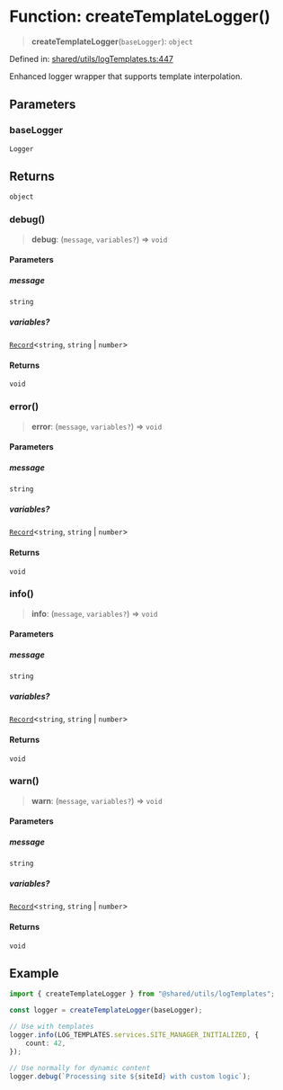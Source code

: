 # Function: createTemplateLogger()

> **createTemplateLogger**(`baseLogger`): `object`

Defined in: [shared/utils/logTemplates.ts:447](https://github.com/Nick2bad4u/Uptime-Watcher/blob/main/shared/utils/logTemplates.ts#L447)

Enhanced logger wrapper that supports template interpolation.

## Parameters

### baseLogger

`Logger`

## Returns

`object`

### debug()

> **debug**: (`message`, `variables?`) => `void`

#### Parameters

##### message

`string`

##### variables?

[`Record`](https://www.typescriptlang.org/docs/handbook/utility-types.html#recordkeys-type)\<`string`, `string` \| `number`\>

#### Returns

`void`

### error()

> **error**: (`message`, `variables?`) => `void`

#### Parameters

##### message

`string`

##### variables?

[`Record`](https://www.typescriptlang.org/docs/handbook/utility-types.html#recordkeys-type)\<`string`, `string` \| `number`\>

#### Returns

`void`

### info()

> **info**: (`message`, `variables?`) => `void`

#### Parameters

##### message

`string`

##### variables?

[`Record`](https://www.typescriptlang.org/docs/handbook/utility-types.html#recordkeys-type)\<`string`, `string` \| `number`\>

#### Returns

`void`

### warn()

> **warn**: (`message`, `variables?`) => `void`

#### Parameters

##### message

`string`

##### variables?

[`Record`](https://www.typescriptlang.org/docs/handbook/utility-types.html#recordkeys-type)\<`string`, `string` \| `number`\>

#### Returns

`void`

## Example

```typescript
import { createTemplateLogger } from "@shared/utils/logTemplates";

const logger = createTemplateLogger(baseLogger);

// Use with templates
logger.info(LOG_TEMPLATES.services.SITE_MANAGER_INITIALIZED, {
    count: 42,
});

// Use normally for dynamic content
logger.debug(`Processing site ${siteId} with custom logic`);
```
